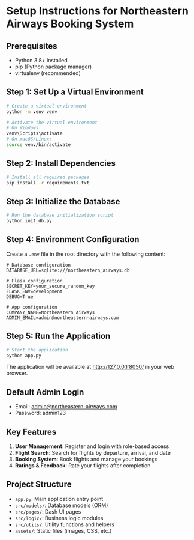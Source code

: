 # Setup Instructions for Northeastern Airways Booking System

## Prerequisites
- Python 3.8+ installed
- pip (Python package manager)
- virtualenv (recommended)

## Step 1: Set Up a Virtual Environment
```bash
# Create a virtual environment
python -m venv venv

# Activate the virtual environment
# On Windows:
venv\Scripts\activate
# On macOS/Linux:
source venv/bin/activate
```

## Step 2: Install Dependencies
```bash
# Install all required packages
pip install -r requirements.txt
```

## Step 3: Initialize the Database
```bash
# Run the database initialization script
python init_db.py
```

## Step 4: Environment Configuration
Create a `.env` file in the root directory with the following content:
```
# Database configuration
DATABASE_URL=sqlite:///northeastern_airways.db

# Flask configuration
SECRET_KEY=your_secure_random_key
FLASK_ENV=development
DEBUG=True

# App configuration
COMPANY_NAME=Northeastern Airways
ADMIN_EMAIL=admin@northeastern-airways.com
```

## Step 5: Run the Application
```bash
# Start the application
python app.py
```

The application will be available at http://127.0.0.1:8050/ in your web browser.

## Default Admin Login
- Email: admin@northeastern-airways.com
- Password: admin123

## Key Features
1. **User Management**: Register and login with role-based access
2. **Flight Search**: Search for flights by departure, arrival, and date
3. **Booking System**: Book flights and manage your bookings
4. **Ratings & Feedback**: Rate your flights after completion

## Project Structure
- `app.py`: Main application entry point
- `src/models/`: Database models (ORM)
- `src/pages/`: Dash UI pages
- `src/logic/`: Business logic modules
- `src/utils/`: Utility functions and helpers
- `assets/`: Static files (images, CSS, etc.) 